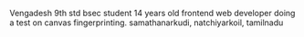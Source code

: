 Vengadesh 9th std bsec student 14 years old frontend web developer doing a test on canvas fingerprinting.
samathanarkudi, natchiyarkoil, tamilnadu
